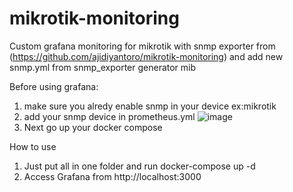 # mikrotik-monitoring
Custom grafana monitoring for mikrotik with snmp exporter from (https://github.com/ajidiyantoro/mikrotik-monitoring) and add new snmp.yml from snmp_exporter generator mib

Before using grafana:
1. make sure you alredy enable snmp in your device ex:mikrotik
2. add your snmp device in prometheus.yml
![image](https://github.com/panjiputera/mikrotik-monitoring/assets/96469303/7488432b-a7a1-45a3-a10f-6cef286ac412)
3. Next go up your docker compose

How to use

1. Just put all in one folder and run docker-compose up -d
2. Access Grafana from http://localhost:3000
